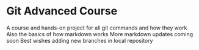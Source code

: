 # Git Advanced Course

A course and hands-on project for all git commands and how they work
Also the basics of how markdown works
More markdown updates coming soon
Best wishes adding new branches in local repository
